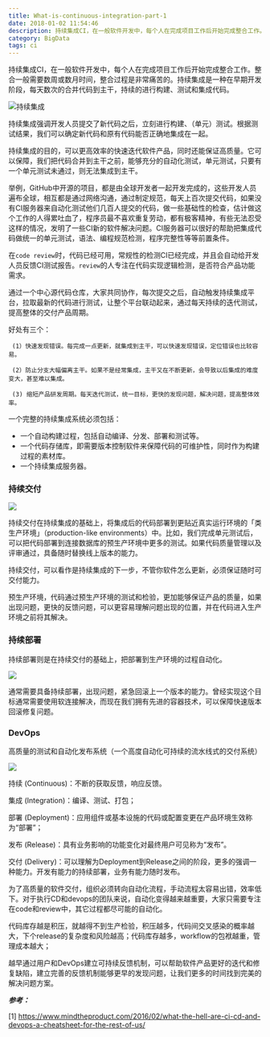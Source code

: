 ```yaml
---
title: What-is-continuous-integration-part-1
date: 2018-01-02 11:54:46
description: 持续集成CI，在一般软件开发中，每个人在完成项目工作后开始完成整合工作。整合一般需要数周或数月时间，整合过程是非常痛苦的。
category: BigData
tags: ci
---
```


持续集成CI，在一般软件开发中，每个人在完成项目工作后开始完成整合工作。整合一般需要数周或数月时间，整合过程是非常痛苦的。持续集成是一种在早期开发阶段，每天数次的合并代码到主干，持续的进行构建、测试和集成代码。

![持续集成](https://github.com/itweet/labs/raw/master/devops/img/ci.jpg)

持续集成强调开发人员提交了新代码之后，立刻进行构建、（单元）测试。根据测试结果，我们可以确定新代码和原有代码能否正确地集成在一起。

持续集成的目的，可以更高效率的快速迭代软件产品，同时还能保证高质量。它可以保障，我们把代码合并到主干之前，能够充分的自动化测试，单元测试，只要有一个单元测试未通过，则无法集成到主干。

举例，GitHub中开源的项目，都是由全球开发者一起开发完成的，这些开发人员遍布全球，相互都是通过网络沟通，通过制定规范，每天上百次提交代码，如果没有CI服务器来自动化测试他们几百人提交的代码，做一些基础性的检查，估计做这个工作的人得累吐血了，程序员最不喜欢重复劳动，都有极客精神，有些无法忍受这样的情况，发明了一些CI新的软件解决问题。CI服务器可以很好的帮助把集成代码做统一的单元测试，语法、编程规范检测，程序完整性等等前置条件。

在`code review`时，代码已经可用，常规性的检测CI已经完成，并且会自动给开发人员反馈CI测试报告。`review`的人专注在代码实现逻辑检测，是否符合产品功能需求。

通过一个中心源代码仓库，大家共同协作，每次提交之后，自动触发持续集成平台，拉取最新的代码进行测试，让整个平台联动起来，通过每天持续的迭代测试，提高整体的交付产品周期。

好处有三个：

```
 (1）快速发现错误。每完成一点更新，就集成到主干，可以快速发现错误，定位错误也比较容易。

 (2）防止分支大幅偏离主干。如果不是经常集成，主干又在不断更新，会导致以后集成的难度变大，甚至难以集成。

 (3) 缩短产品研发周期。每天迭代测试，统一目标，更快的发现问题，解决问题，提高整体效率。
```


一个完整的持续集成系统必须包括：

* 一个自动构建过程，包括自动编译、分发、部署和测试等。
* 一个代码存储库，即需要版本控制软件来保障代码的可维护性，同时作为构建过程的素材库。
* 一个持续集成服务器。

### 持续交付

![](https://github.com/itweet/labs/raw/master/devops/img/continuous-delivery.jpg)

持续交付在持续集成的基础上，将集成后的代码部署到更贴近真实运行环境的「类生产环境」（production-like environments）中。比如，我们完成单元测试后，可以把代码部署到连接数据库的预生产环境中更多的测试。如果代码质量管理以及评审通过，具备随时替换线上版本的能力。

持续交付，可以看作是持续集成的下一步，不管你软件怎么更新，必须保证随时可交付能力。

预生产环境，代码通过预生产环境的测试和检验，更加能够保证产品的质量，如果出现问题，更快的反馈问题，可以更容易理解问题出现的位置，并在代码进入生产环境之前将其解决。


### 持续部署

持续部署则是在持续交付的基础上，把部署到生产环境的过程自动化。

![](https://github.com/itweet/labs/raw/master/devops/img/continuous-deployment.jpg)

通常需要具备持续部署，出现问题，紧急回滚上一个版本的能力。曾经实现这个目标通常需要使用软连接解决，而现在我们拥有先进的容器技术，可以保障快速版本回滚修复问题。

### DevOps

高质量的测试和自动化发布系统（一个高度自动化可持续的流水线式的交付系统）

![](https://github.com/itweet/labs/raw/master/devops/img/devops.png)

持续 (Continuous)：不断的获取反馈，响应反馈。

集成 (Integration)：编译、测试、打包；

部署 (Deployment)：应用组件或基本设施的代码或配置变更在产品环境生效称为“部署”；

发布 (Release)：具有业务影响的功能变化对最终用户可见称为“发布”。

交付 (Delivery)：可以理解为Deployment到Release之间的阶段，更多的强调一种能力。开发有能力的持续部署，业务有能力随时发布。

为了高质量的软件交付，组织必须转向自动化流程，手动流程太容易出错，效率低下。对于执行CD和devops的团队来说，自动化变得越来越重要，大家只需要专注在code和review中，其它过程都尽可能的自动化。

代码库存越是积压，就越得不到生产检验，积压越多，代码间交叉感染的概率越大，下个release的复杂度和风险越高；代码库存越多，workflow的包袱越重，管理成本越大；

越早通过用户和DevOps建立可持续反馈机制，可以帮助软件产品更好的迭代和修复缺陷，建立完善的反馈机制能够更早的发现问题，让我们更多的时间找到完美的解决问题方案。


***参考：***

[1] https://www.mindtheproduct.com/2016/02/what-the-hell-are-ci-cd-and-devops-a-cheatsheet-for-the-rest-of-us/

